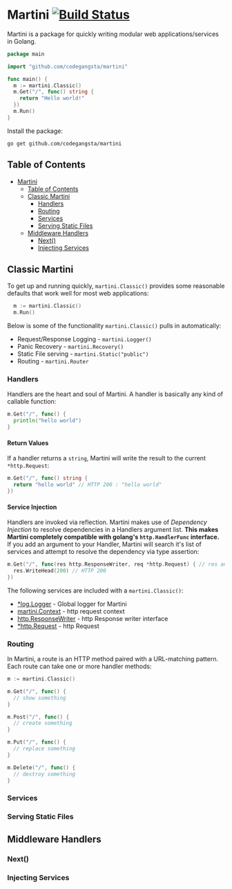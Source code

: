 # Martini [![Build Status](https://drone.io/github.com/codegangsta/martini/status.png)](https://drone.io/github.com/codegangsta/martini/latest)

Martini is a package for quickly writing modular web applications/services in Golang.

~~~ go
package main

import "github.com/codegangsta/martini"

func main() {
  m := martini.Classic()
  m.Get("/", func() string {
    return "Hello world!"
  })
  m.Run()
}
~~~

Install the package:
~~~
go get github.com/codegangsta/martini
~~~

## Table of Contents
* [Martini](#martini-)
  * [Table of Contents](#table-of-contents)
  * [Classic Martini](#classic-martini)
    * [Handlers](#handlers)
    * [Routing](#routing)
    * [Services](#services)
    * [Serving Static Files](#serving-static-files)
  * [Middleware Handlers](#middleware-handlers)
    * [Next()](#next)
    * [Injecting Services](#injecting-services)

## Classic Martini
To get up and running quickly, `martini.Classic()` provides some reasonable defaults that work well for most web applications:
~~~ go
  m := martini.Classic()
  m.Run()
~~~

Below is some of the functionality `martini.Classic()` pulls in automatically:
  * Request/Response Logging - `martini.Logger()`
  * Panic Recovery - `martini.Recovery()`
  * Static File serving - `martini.Static("public")`
  * Routing - `martini.Router`

### Handlers
Handlers are the heart and soul of Martini. A handler is basically any kind of callable function:
~~~ go
m.Get("/", func() {
  println("hello world")
}
~~~

#### Return Values
If a handler returns a `string`, Martini will write the result to the current `*http.Request`:
~~~ go
m.Get("/", func() string {
  return "hello world" // HTTP 200 : "hello world"
})
~~~

#### Service Injection
Handlers are invoked via reflection. Martini makes use of *Dependency Injection* to resolve dependencies in a Handlers argument list. **This makes Martini completely  compatible with golang's `http.HandlerFunc` interface.** If you add an argument to your Handler, Martini will search it's list of services and attempt to resolve the dependency via type assertion:
~~~ go
m.Get("/", func(res http.ResponseWriter, req *http.Request) { // res and req are injected by Martini
  res.WriteHead(200) // HTTP 200
})
~~~

The following services are included with a `martini.Classic()`:
  * [*log.Logger](http://godoc.org/log#Logger) - Global logger for Martini
  * [martini.Context](http://godoc.org/github.com/codegangsta/martini#Context) - http request context
  * [http.ResponseWriter](http://godoc.org/net/http/#ResponseWriter) - http Response writer interface
  * [*http.Request](http://godoc.org/net/http/#Request) - http Request

### Routing
In Martini, a route is an HTTP method paired with a URL-matching pattern.
Each route can take one or more handler methods:
``` go
m := martini.Classic()

m.Get("/", func() {
  // show something
}

m.Post("/", func() {
  // create something
}

m.Put("/", func() {
  // replace something
}

m.Delete("/", func() {
  // destroy something
}
```

### Services
### Serving Static Files
## Middleware Handlers
### Next()
### Injecting Services

